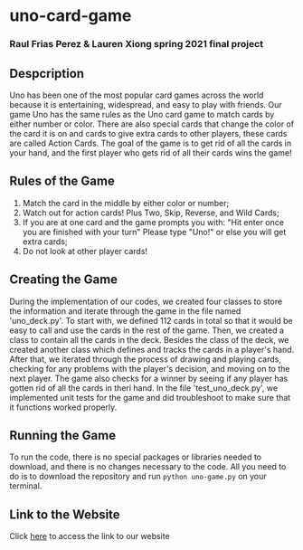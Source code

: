 # uno-card-game
### Raul Frias Perez & Lauren Xiong spring 2021 final project

## Despcription
Uno has been one of the most popular card games across the world because it is entertaining, widespread, and easy to play with friends. Our game Uno has the same rules as the Uno card game to match cards by either number or color. There are also special cards that change the color of the card it is on and cards to give extra cards to other players, these cards are called Action Cards. The goal of the game is to get rid of all the cards in your hand, and the first player who gets rid of all their cards wins the game!

## Rules of the Game
1. Match the card in the middle by either color or number;
2. Watch out for action cards! Plus Two, Skip, Reverse, and Wild Cards;
3. If you are at one card and the game prompts you with: 
"Hit enter once you are finished with your turn"
Please type "Uno!" or else you will get extra cards;
4. Do not look at other player cards!

## Creating the Game
During the implementation of our codes, we created four classes to store the information and iterate through the game in the file named 'uno_deck.py'. To start with, we defined 112 cards in total so that it would be easy to call and use the cards in the rest of the game. Then, we created a class to contain all the cards in the deck. Besides the class of the deck, we created another class which defines and tracks the cards in a player's hand. After that, we iterated through the process of drawing and playing cards, checking for any problems with the player's decision, and moving on to the next player. The game also checks for a winner by seeing if any player has gotten rid of all the cards in theri hand. In the file 'test_uno_deck.py', we implemented unit tests for the game and did troubleshoot to make sure that it functions worked properly.

## Running the Game
To run the code, there is no special packages or libraries needed to download, and there is no changes necessary to the code. All you need to do is to download the repository and run `python uno-game.py` on your terminal. 

## Link to the Website
Click [here](https://rfriasperez.github.io/uno-website/) to access the link to our website
